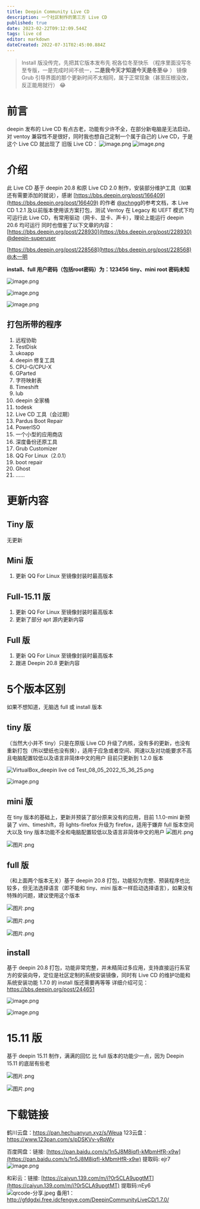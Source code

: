 ```yaml
---
title: Deepin Community Live CD
description: 一个社区制作的第三方 Live CD
published: true
date: 2023-02-22T09:12:09.544Z
tags: live cd
editor: markdown
dateCreated: 2022-07-31T02:45:00.884Z
---
```


> Install 版没传完，先把其它版本发布先
> 祝各位冬至快乐
> （程序里面没写冬至专版，一是完成时间不统一，**二是我今天才知道今天是冬至**:joy: ）
> 镜像 Grub 引导界面的那个更新时间不太相同，属于正常现象（甚至压根没改，反正能用就行）
> :joy:

# 前言

deepin 发布的 Live CD 有点古老，功能有少许不全，在部分新电脑是无法启动，对 ventoy 兼容性不是很好，同时我也想自己定制一个属于自己的 Live CD，于是这个 Live CD 就出现了
旧版 Live CD：
![image.png](https://storage.deepin.org/thread/202203201424371318_image.png)
![image.png](https://storage.deepin.org/thread/202203201425394425_image.png)

# 介绍

此 Live CD 基于 deepin 20.8 和原 Live CD 2.0 制作，安装部分维护工具（如果还有需要添加的就说），感谢 [https://bbs.deepin.org/post/166409](https://bbs.deepin.org/post/166409) 的作者 [@xchngg](https://bbs.deepin.org/user/108842)的参考文档，本 Live CD 1.2.1 及以前版本使用该方案打包，测试 Ventoy 在 Legacy 和 UEFT 模式下均可运行此 Live CD，有常用驱动（网卡、显卡、声卡），理论上能运行 deepin 20.6 均可运行
同时也借鉴了以下文章的内容：
[https://bbs.deepin.org/post/228930](https://bbs.deepin.org/post/228930) [@deepin-superuser](user/278484)

[https://bbs.deepin.org/post/228568](https://bbs.deepin.org/post/228568)  [@木一明](user/160805)

**install、full 用户密码（包括root密码）为：123456**
**tiny、mini root 密码未知**

![image.png](https://storage.deepin.org/thread/202209112148168591_image.png)

![image.png](https://storage.deepin.org/thread/202209112150178582_image.png)

![image.png](https://storage.deepin.org/thread/202209112151255384_image.png)

## 打包所带的程序

1. 远程协助
2. TestDisk
3. ukoapp
4. deepin 修复工具
5. CPU-G/CPU-X
6. GParted
7. 字符映射表
8. Timeshift
9. lub
10. deepin 全家桶
11. todesk
12. Live CD 工具（会过期）
13. Pardus Boot Repair
14. PowerISO
15. 一个小型的应用商店
16. 深度备份还原工具
17. Grub Customizer
18. QQ For Linux（2.0.1）
19. boot repair
20. Ghost
21. ……

# 更新内容

## Tiny 版

无更新

## Mini 版

1. 更新 QQ For Linux 至镜像封装时最高版本

## Full-15.11 版

1. 更新 QQ For Linux 至镜像封装时最高版本
2. 更新了部分 apt 源内更新内容

## Full 版

1. 更新 QQ For Linux 至镜像封装时最高版本
2. 跟进 Deepin 20.8 更新内容

# 5个版本区别

如果不想知道，无脑选 full  或 install 版本

## tiny 版

（当然大小并不 tiny）只是在原版 Live CD 升级了内核，没有多的更新，也没有重新打包（所以壁纸也没有换），适用于应急或者空间、网速以及对功能要求不高且电脑配置较低以及语言非简体中文的用户
目前只更新到 1.2.0 版本

![VirtualBox_deepin live cd Test_08_05_2022_15_36_25.png](https://storage.deepin.org/thread/202205081536449227_VirtualBox_deepinlivecdTest_08_05_2022_15_36_25.png)

![image.png](https://storage.deepin.org/thread/202211082115502052_image.png)

## mini 版

在 tiny 版本的基础上，更新并预装了部分原来没有的应用，目前 1.1.0-mini 新预装了 vim、timeshift，将 lights-firefox 升级为 firefox，适用于嫌弃 full 版本空间大以及 tiny 版本功能不全和电脑配置较低以及语言非简体中文的用户
![图片.png](https://storage.deepin.org/thread/202212222214448582_图片.png)

![图片.png](https://storage.deepin.org/thread/202212222215035384_图片.png)

## full 版

（和上面两个版本无关）基于 deepin 20.8 打包，功能较为完整、预装程序也比较多，但无法选择语言（即不能和 tiny、mini 版本一样启动选择语言），如果没有特殊的问题，建议使用这个版本

![图片.png](https://storage.deepin.org/thread/202212222219111297_图片.png)

![图片.png](https://storage.deepin.org/thread/202212222219339267_图片.png)

![图片.png](https://storage.deepin.org/thread/202212222221006137_图片.png)

## install

基于 deepin 20.8 打包，功能非常完整，并未精简过多应用，支持直接运行系官方的安装向导，定位是社区定制的系统安装镜像，同时有 Live CD 的维护功能和系统安装功能
1.7.0 的 install 版还需要再等等
详细介绍可见：https://bbs.deepin.org/post/244651

![image.png](https://storage.deepin.org/thread/202211082108573458_image.png)

![image.png](https://storage.deepin.org/thread/202211082110097514_image.png)

# 15.11 版

基于 deepin 15.11 制作，满满的回忆
比 full 版本的功能少一点，因为 Deepin 15.11 的底层有些老

![图片.png](https://storage.deepin.org/thread/202212222224545894_图片.png)

![图片.png](https://storage.deepin.org/thread/202212222223589271_图片.png)

# 下载链接

鹤川云盘：https://pan.hechuanyun.xyz/s/Weua
123云盘：https://www.123pan.com/s/pDSKVv-yRpWv

百度网盘：链接: [https://pan.baidu.com/s/1n5J8M8iqfI-kMbmHfR-x9w](https://pan.baidu.com/s/1n5J8M8iqfI-kMbmHfR-x9w) 提取码: ejr7
![image.png](https://storage.deepin.org/thread/202203201435562540_image.png)

和彩云：链接: [https://caiyun.139.com/m/i?0r5CLA9upgtMT](https://caiyun.139.com/m/i?0r5CLA9upgtMT) 提取码:nEy6
![qrcode-分享.jpeg](https://storage.deepin.org/thread/202203201439423300_qrcode-%E5%88%86%E4%BA%AB.jpeg)
备用1：http://gfdgdxi.free.idcfengye.com/DeepinCommunityLiveCD/1.7.0/


